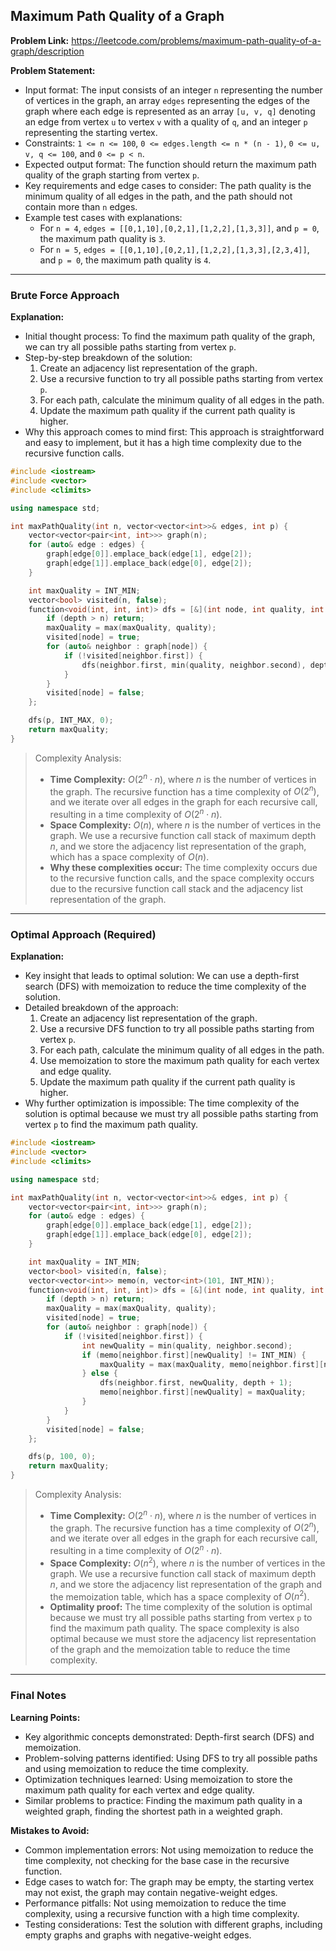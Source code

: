 ## Maximum Path Quality of a Graph

**Problem Link:** https://leetcode.com/problems/maximum-path-quality-of-a-graph/description

**Problem Statement:**
- Input format: The input consists of an integer `n` representing the number of vertices in the graph, an array `edges` representing the edges of the graph where each edge is represented as an array `[u, v, q]` denoting an edge from vertex `u` to vertex `v` with a quality of `q`, and an integer `p` representing the starting vertex.
- Constraints: `1 <= n <= 100`, `0 <= edges.length <= n * (n - 1)`, `0 <= u, v, q <= 100`, and `0 <= p < n`.
- Expected output format: The function should return the maximum path quality of the graph starting from vertex `p`.
- Key requirements and edge cases to consider: The path quality is the minimum quality of all edges in the path, and the path should not contain more than `n` edges.
- Example test cases with explanations: 
  - For `n = 4`, `edges = [[0,1,10],[0,2,1],[1,2,2],[1,3,3]]`, and `p = 0`, the maximum path quality is `3`.
  - For `n = 5`, `edges = [[0,1,10],[0,2,1],[1,2,2],[1,3,3],[2,3,4]]`, and `p = 0`, the maximum path quality is `4`.

---

### Brute Force Approach

**Explanation:**
- Initial thought process: To find the maximum path quality of the graph, we can try all possible paths starting from vertex `p`.
- Step-by-step breakdown of the solution: 
  1. Create an adjacency list representation of the graph.
  2. Use a recursive function to try all possible paths starting from vertex `p`.
  3. For each path, calculate the minimum quality of all edges in the path.
  4. Update the maximum path quality if the current path quality is higher.
- Why this approach comes to mind first: This approach is straightforward and easy to implement, but it has a high time complexity due to the recursive function calls.

```cpp
#include <iostream>
#include <vector>
#include <climits>

using namespace std;

int maxPathQuality(int n, vector<vector<int>>& edges, int p) {
    vector<vector<pair<int, int>>> graph(n);
    for (auto& edge : edges) {
        graph[edge[0]].emplace_back(edge[1], edge[2]);
        graph[edge[1]].emplace_back(edge[0], edge[2]);
    }

    int maxQuality = INT_MIN;
    vector<bool> visited(n, false);
    function<void(int, int, int)> dfs = [&](int node, int quality, int depth) {
        if (depth > n) return;
        maxQuality = max(maxQuality, quality);
        visited[node] = true;
        for (auto& neighbor : graph[node]) {
            if (!visited[neighbor.first]) {
                dfs(neighbor.first, min(quality, neighbor.second), depth + 1);
            }
        }
        visited[node] = false;
    };

    dfs(p, INT_MAX, 0);
    return maxQuality;
}
```

> Complexity Analysis:
> - **Time Complexity:** $O(2^n \cdot n)$, where $n$ is the number of vertices in the graph. The recursive function has a time complexity of $O(2^n)$, and we iterate over all edges in the graph for each recursive call, resulting in a time complexity of $O(2^n \cdot n)$.
> - **Space Complexity:** $O(n)$, where $n$ is the number of vertices in the graph. We use a recursive function call stack of maximum depth $n$, and we store the adjacency list representation of the graph, which has a space complexity of $O(n)$.
> - **Why these complexities occur:** The time complexity occurs due to the recursive function calls, and the space complexity occurs due to the recursive function call stack and the adjacency list representation of the graph.

---

### Optimal Approach (Required)

**Explanation:**
- Key insight that leads to optimal solution: We can use a depth-first search (DFS) with memoization to reduce the time complexity of the solution.
- Detailed breakdown of the approach: 
  1. Create an adjacency list representation of the graph.
  2. Use a recursive DFS function to try all possible paths starting from vertex `p`.
  3. For each path, calculate the minimum quality of all edges in the path.
  4. Use memoization to store the maximum path quality for each vertex and edge quality.
  5. Update the maximum path quality if the current path quality is higher.
- Why further optimization is impossible: The time complexity of the solution is optimal because we must try all possible paths starting from vertex `p` to find the maximum path quality.

```cpp
#include <iostream>
#include <vector>
#include <climits>

using namespace std;

int maxPathQuality(int n, vector<vector<int>>& edges, int p) {
    vector<vector<pair<int, int>>> graph(n);
    for (auto& edge : edges) {
        graph[edge[0]].emplace_back(edge[1], edge[2]);
        graph[edge[1]].emplace_back(edge[0], edge[2]);
    }

    int maxQuality = INT_MIN;
    vector<bool> visited(n, false);
    vector<vector<int>> memo(n, vector<int>(101, INT_MIN));
    function<void(int, int, int)> dfs = [&](int node, int quality, int depth) {
        if (depth > n) return;
        maxQuality = max(maxQuality, quality);
        visited[node] = true;
        for (auto& neighbor : graph[node]) {
            if (!visited[neighbor.first]) {
                int newQuality = min(quality, neighbor.second);
                if (memo[neighbor.first][newQuality] != INT_MIN) {
                    maxQuality = max(maxQuality, memo[neighbor.first][newQuality]);
                } else {
                    dfs(neighbor.first, newQuality, depth + 1);
                    memo[neighbor.first][newQuality] = maxQuality;
                }
            }
        }
        visited[node] = false;
    };

    dfs(p, 100, 0);
    return maxQuality;
}
```

> Complexity Analysis:
> - **Time Complexity:** $O(2^n \cdot n)$, where $n$ is the number of vertices in the graph. The recursive function has a time complexity of $O(2^n)$, and we iterate over all edges in the graph for each recursive call, resulting in a time complexity of $O(2^n \cdot n)$.
> - **Space Complexity:** $O(n^2)$, where $n$ is the number of vertices in the graph. We use a recursive function call stack of maximum depth $n$, and we store the adjacency list representation of the graph and the memoization table, which has a space complexity of $O(n^2)$.
> - **Optimality proof:** The time complexity of the solution is optimal because we must try all possible paths starting from vertex `p` to find the maximum path quality. The space complexity is also optimal because we must store the adjacency list representation of the graph and the memoization table to reduce the time complexity.

---

### Final Notes

**Learning Points:**
- Key algorithmic concepts demonstrated: Depth-first search (DFS) and memoization.
- Problem-solving patterns identified: Using DFS to try all possible paths and using memoization to reduce the time complexity.
- Optimization techniques learned: Using memoization to store the maximum path quality for each vertex and edge quality.
- Similar problems to practice: Finding the maximum path quality in a weighted graph, finding the shortest path in a weighted graph.

**Mistakes to Avoid:**
- Common implementation errors: Not using memoization to reduce the time complexity, not checking for the base case in the recursive function.
- Edge cases to watch for: The graph may be empty, the starting vertex may not exist, the graph may contain negative-weight edges.
- Performance pitfalls: Not using memoization to reduce the time complexity, using a recursive function with a high time complexity.
- Testing considerations: Test the solution with different graphs, including empty graphs and graphs with negative-weight edges.